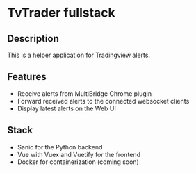 # TvTrader fullstack

## Description

This is a helper application for Tradingview alerts.

## Features

- Receive alerts from MultiBridge Chrome plugin
- Forward received alerts to the connected websocket clients
- Display latest alerts on the Web UI

## Stack

- Sanic for the Python backend
- Vue with Vuex and Vuetify for the frontend
- Docker for containerization (coming soon)
